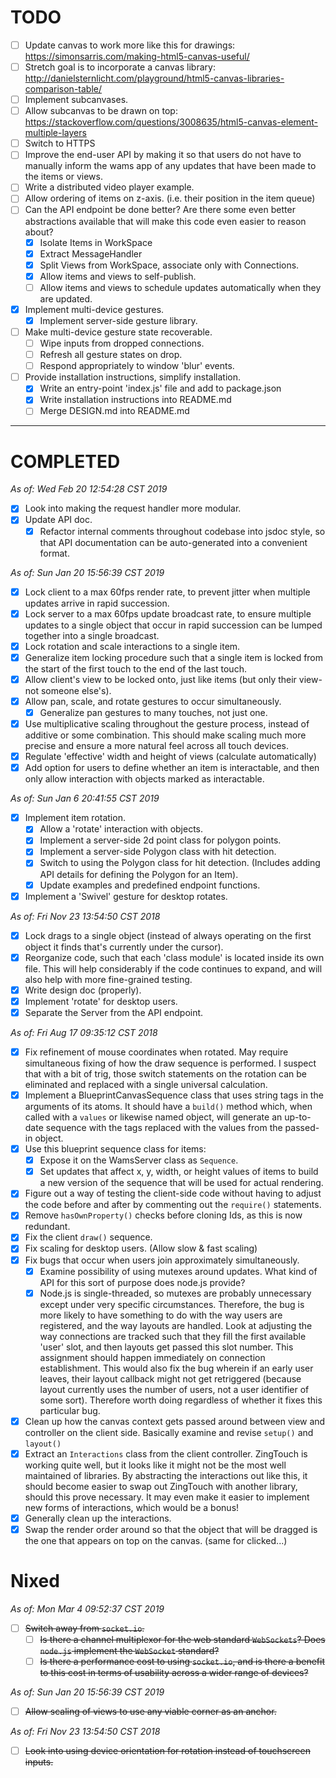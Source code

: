 # TODO

- [ ] Update canvas to work more like this for drawings:
  <https://simonsarris.com/making-html5-canvas-useful/>
- [ ] Stretch goal is to incorporate a canvas library:
  <http://danielsternlicht.com/playground/html5-canvas-libraries-comparison-table/>
- [ ] Implement subcanvases.
- [ ] Allow subcanvas to be drawn on top:
  <https://stackoverflow.com/questions/3008635/html5-canvas-element-multiple-layers>
- [ ] Switch to HTTPS
- [ ] Improve the end-user API by making it so that users do not have to
  manually inform the wams app of any updates that have been made to the items
  or views.
- [ ] Write a distributed video player example.
- [ ] Allow ordering of items on z-axis. (i.e. their position in the item queue)
- [ ] Can the API endpoint be done better? Are there some even better
  abstractions available that will make this code even easier to reason about?
    + [X] Isolate Items in WorkSpace
    + [X] Extract MessageHandler
    + [X] Split Views from WorkSpace, associate only with Connections.
    + [X] Allow items and views to self-publish.
    + [ ] Allow items and views to schedule updates automatically when they are
      updated.
- [X] Implement multi-device gestures.
    + [X] Implement server-side gesture library.
- [ ] Make multi-device gesture state recoverable.
    + [ ] Wipe inputs from dropped connections.
    + [ ] Refresh all gesture states on drop.
    + [ ] Respond appropriately to window 'blur' events.
- [ ] Provide installation instructions, simplify installation.
    + [X] Write an entry-point 'index.js' file and add to package.json
    + [X] Write installation instructions into README.md
    + [ ] Merge DESIGN.md into README.md

---

# COMPLETED

_As of: Wed Feb 20 12:54:28 CST 2019_

- [X] Look into making the request handler more modular.
- [X] Update API doc.
    + [X] Refactor internal comments throughout codebase into jsdoc style, so
      that API documentation can be auto-generated into a convenient format.

_As of: Sun Jan 20 15:56:39 CST 2019_

- [X] Lock client to a max 60fps render rate, to prevent jitter when multiple
  updates arrive in rapid succession.
- [X] Lock server to a max 60fps update broadcast rate, to ensure multiple
  updates to a single object that occur in rapid succession can be lumped
  together into a single broadcast.
- [X] Lock rotation and scale interactions to a single item.
- [X] Generalize item locking procedure such that a single item is locked from
  the start of the first touch to the end of the last touch.
- [X] Allow client's view to be locked onto, just like items (but only their
  view- not someone else's).
- [X] Allow pan, scale, and rotate gestures to occur simultaneously.
    + [X] Generalize pan gestures to many touches, not just one.
- [X] Use multiplicative scaling throughout the gesture process, instead of
  additive or some combination. This should make scaling much more precise and
  ensure a more natural feel across all touch devices.
- [X] Regulate 'effective' width and height of views (calculate automatically)
- [X] Add option for users to define whether an item is interactable, and then
  only allow interaction with objects marked as interactable.

_As of: Sun Jan  6 20:41:55 CST 2019_

- [X] Implement item rotation.
    + [X] Allow a 'rotate' interaction with objects.
    + [X] Implement a server-side 2d point class for polygon points.
    + [X] Implement a server-side Polygon class with hit detection.
    + [X] Switch to using the Polygon class for hit detection. (Includes adding
      API details for defining the Polygon for an Item).
    + [X] Update examples and predefined endpoint functions.
- [X] Implement a 'Swivel' gesture for desktop rotates.

_As of: Fri Nov 23 13:54:50 CST 2018_

- [X] Lock drags to a single object (instead of always operating on the first
  object it finds that's currently under the cursor).
- [X] Reorganize code, such that each 'class module' is located inside its own
  file. This will help considerably if the code continues to expand, and will
  also help with more fine-grained testing.
- [X] Write design doc (properly).
- [X] Implement 'rotate' for desktop users.
- [X] Separate the Server from the API endpoint.

_As of: Fri Aug 17 09:35:12 CST 2018_

- [X] Fix refinement of mouse coordinates when rotated.  May require
  simultaneous fixing of how the draw sequence is performed.  I suspect that
  with a bit of trig, those switch statements on the rotation can be eliminated
  and replaced with a single universal calculation.
- [X] Implement a BlueprintCanvasSequence class that uses string tags in the
  arguments of its atoms. It should have a `build()` method which, when called
  with a `values` or likewise named object, will generate an up-to-date sequence
  with the tags replaced with the values from the passed-in object.
- [X] Use this blueprint sequence class for items:
    + [X] Expose it on the WamsServer class as `Sequence`.
    + [X] Set updates that affect x, y, width, or height values of items to
      build a new version of the sequence that will be used for actual
      rendering.
- [X] Figure out a way of testing the client-side code without having to adjust
  the code before and after by commenting out the `require()` statements.
- [X] Remove `hasOwnProperty()` checks before cloning Ids, as this is now
  redundant.
- [X] Fix the client `draw()` sequence.
- [X] Fix scaling for desktop users. (Allow slow & fast scaling)
- [X] Fix bugs that occur when users join approximately simultaneously.
    + [X] Examine possibility of using mutexes around updates. What kind of API
      for this sort of purpose does node.js provide?
    + [X] Node.js is single-threaded, so mutexes are probably unnecessary except
      under very specific circumstances. Therefore, the bug is more likely to
      have something to do with the way users are registered, and the way
      layouts are handled. Look at adjusting the way connections are tracked
      such that they fill the first available 'user' slot, and then layouts get
      passed this slot number. This assignment should happen immediately on
      connection establishment.  This would also fix the bug wherein if an early
      user leaves, their layout callback might not get retriggered (because
      layout currently uses the number of users, not a user identifier of some
      sort). Therefore worth doing regardless of whether it fixes this
      particular bug.
- [X] Clean up how the canvas context gets passed around between view and
  controller on the client side. Basically examine and revise `setup()` and
  `layout()`
- [X] Extract an `Interactions` class from the client controller. ZingTouch is
  working quite well, but it looks like it might not be the most well maintained
  of libraries. By abstracting the interactions out like this, it should become
  easier to swap out ZingTouch with another library, should this prove
  necessary. It may even make it easier to implement new forms of interactions,
  which would be a bonus!
- [X] Generally clean up the interactions.
- [X] Swap the render order around so that the object that will be dragged is
  the one that appears on top on the canvas. (same for clicked...)

# Nixed

_As of: Mon Mar  4 09:52:37 CST 2019_

- [ ] ~~Switch away from `socket.io`.~~ 
    + [ ] ~~Is there a channel multiplexor for the web standard `WebSockets`?
      Does `node.js` implement the `WebSocket` standard?~~
    + [ ] ~~Is there a performance cost to using `socket.io`, and is there a
      benefit to this cost in terms of usability across a wider range of
      devices?~~

_As of: Sun Jan 20 15:56:39 CST 2019_

- [ ] ~~Allow scaling of views to use any viable corner as an anchor.~~

_As of: Fri Nov 23 13:54:50 CST 2018_

- [ ] ~~Look into using device orientation for rotation instead of touchscreen
      inputs.~~

